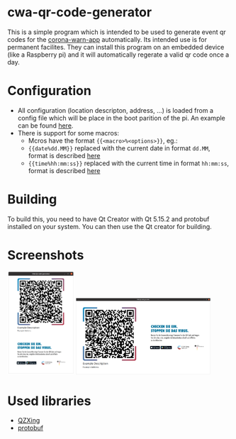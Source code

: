 # cwa-qr-code-generator
This is a simple program which is intended to be used to generate event qr codes for the [corona-warn-app](https://coronawarn.app) automatically.
Its intended use is for permanent facilites. They can install this program on an embedded device (like a Raspberry pi) and it will automatically regerate a valid qr code once a day.

# Configuration
- All configuration (location descripton, address, ...) is loaded from a config file which will be place in the boot parition of the pi. An example can be found [here](https://github.com/CodeCrafter912/cwa-qr-code-generator/blob/main/cwa-qr.conf.example).
- There is support for some macros:
  - Mcros have the format `{{<macro>%<options>}}`, eg.:
  - `{{date%dd.MM}}` replaced with the current date in format `dd.MM`, format is described [here](https://doc.qt.io/qt-5/qdate.html#toString-2)
  - `{{time%hh:mm:ss}}` replaced with the current time in format `hh:mm:ss`, format is described [here](https://doc.qt.io/qt-5/qdatetime.html#toString-2)

# Building
To build this, you need to have Qt Creator with Qt 5.15.2 and protobuf installed on your system. You can then use the Qt creator for building.

# Screenshots
<div>
  <img src="https://github.com/CodeCrafter912/cwa-qr-code-generator/blob/main/resources/screenshots/portrait.png" alt="portrait" width="30%" />
  <img src="https://github.com/CodeCrafter912/cwa-qr-code-generator/blob/main/resources/screenshots/landscape.png" alt="landscape" width="60%" />
</div>

# Used libraries
- [QZXing](https://github.com/ftylitak/qzxing)
- [protobuf](https://github.com/protocolbuffers/protobuf)
